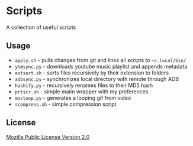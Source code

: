 # Scripts
A collection of useful scripts

## Usage
- `apply.sh` - pulls changes from git and links all scripts to `~/.local/bin/`
- `ytmsync.py` - downloads youtube music playlist and appends metadata
- `extsort.sh` - sorts files recursively by their extension to folders
- `adbsync.py` - synchronizes local directory with remote through ADB
- `hashify.py` - recursively renames files to their MD5 hash
- `prtscr.sh` - simple maim wrapper with my preferences
- `movloop.py` - generates a looping gif from video
- `scompress.sh` - simple compression script

## License
[Mozilla Public License Version 2.0](https://github.com/TheAirBlow/Scripts/blob/main/LICENCE)
